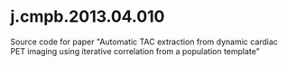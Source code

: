 j.cmpb.2013.04.010
==================

Source code for paper "Automatic TAC extraction from dynamic cardiac PET imaging using iterative correlation from a population template"
